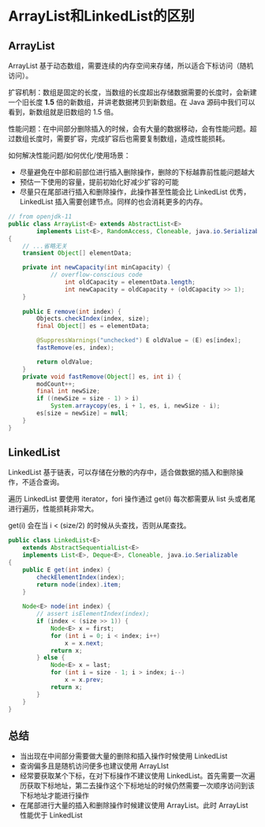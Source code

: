 # ArrayList和LinkedList的区别

## ArrayList

ArrayList 基于动态数组，需要连续的内存空间来存储，所以适合下标访问（随机访问）。

扩容机制：数组是固定的长度，当数组的长度超出存储数据需要的长度时，会新建一个旧长度 **1.5** 倍的新数组，并讲老数据拷贝到新数组。在 Java 源码中我们可以看到，新数组就是旧数组的 1.5 倍。

性能问题：在中间部分删除插入的时候，会有大量的数据移动，会有性能问题。超过数组长度时，需要扩容，完成扩容后也需要复制数组，造成性能损耗。

如何解决性能问题/如何优化/使用场景：

- 尽量避免在中部和前部位进行插入删除操作，删除的下标越靠前性能问题越大
- 预估一下使用的容量，提前初始化好减少扩容的可能
- 尽量只在尾部进行插入和删除操作，此操作甚至性能会比 LinkedList 优秀，LinkedList 插入需要创建节点。同样的也会消耗更多的内存。

```java
// from openjdk-11
public class ArrayList<E> extends AbstractList<E>
        implements List<E>, RandomAccess, Cloneable, java.io.Serializable
{
    // ...省略无关
    transient Object[] elementData;

    private int newCapacity(int minCapacity) {
            // overflow-conscious code
				int oldCapacity = elementData.length;
				int newCapacity = oldCapacity + (oldCapacity >> 1);          
    }
  
  	public E remove(int index) {
        Objects.checkIndex(index, size);
        final Object[] es = elementData;

        @SuppressWarnings("unchecked") E oldValue = (E) es[index];
        fastRemove(es, index);

        return oldValue;
    }
  	private void fastRemove(Object[] es, int i) {
        modCount++;
        final int newSize;
        if ((newSize = size - 1) > i)
            System.arraycopy(es, i + 1, es, i, newSize - i);
        es[size = newSize] = null;
    }
}

```



## LinkedList

LinkedList 基于链表，可以存储在分散的内存中，适合做数据的插入和删除操作，不适合查询。

遍历 LinkedList 要使用 iterator，fori 操作通过 get(i) 每次都需要从 list 头或者尾进行遍历，性能损耗非常大。

get(i) 会在当 i < (size/2) 的时候从头查找，否则从尾查找。

```java
public class LinkedList<E>
    extends AbstractSequentialList<E>
    implements List<E>, Deque<E>, Cloneable, java.io.Serializable
{
  	public E get(int index) {
        checkElementIndex(index);
        return node(index).item;
    }
  
  	Node<E> node(int index) {
        // assert isElementIndex(index);
        if (index < (size >> 1)) {
            Node<E> x = first;
            for (int i = 0; i < index; i++)
                x = x.next;
            return x;
        } else {
            Node<E> x = last;
            for (int i = size - 1; i > index; i--)
                x = x.prev;
            return x;
        }
    }
}
```



## 总结

- 当出现在中间部分需要做大量的删除和插入操作时候使用 LinkedList
- 查询偏多且是随机访问便多也建议使用 ArrayLIst
- 经常要获取某个下标，在对下标操作不建议使用 LinkedList。首先需要一次遍历获取下标地址，第二去操作这个下标地址的时候仍然需要一次顺序访问到该下标地址才能进行操作
- 在尾部进行大量的插入和删除操作时候建议使用 ArrayList。此时 ArrayList 性能优于 LinkedList
